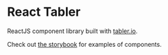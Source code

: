# React Tabler

ReactJS component library built with [tabler.io](https://tabler.io/).

Check out [the storybook](https://gryevns.github.io/react-tabler/) for examples of components.
